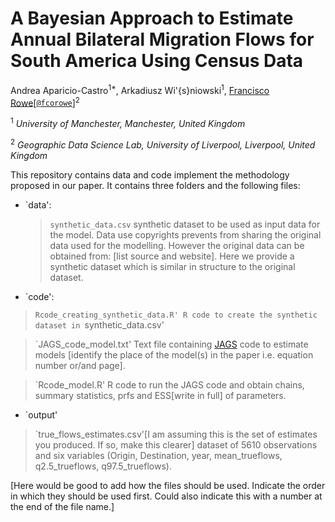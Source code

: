 # A Bayesian Approach to Estimate Annual Bilateral Migration Flows for South America Using Census Data

Andrea Aparicio-Castro<sup>1*</sup>, Arkadiusz Wi\'{s}niowski<sup>1</sup>, [Francisco Rowe](http://www.franciscorowe.com)[[`@fcorowe`](http://twitter.com/fcorowe)]<sup>2</sup>

<sup>1</sup> *University of Manchester, Manchester, United Kingdom*

<sup>2</sup> *Geographic Data Science Lab, University of Liverpool, Liverpool, United Kingdom*

This repository contains data and code implement the methodology proposed in our paper. It contains three folders and the following files:

* `data':

  > `synthetic_data.csv`
synthetic dataset to be used as input data for the model. Data use copyrights prevents from sharing the original data used for the modelling. However the original data can be obtained from: [list source and website]. Here we provide a synthetic dataset which is similar in structure to the original dataset. 

* `code':

> `Rcode_creating_synthetic_data.R'
R code to create the synthetic dataset in `synthetic_data.csv'

> `JAGS_code_model.txt'
Text file containing [JAGS](http://mcmc-jags.sourceforge.net) code to estimate models [identify the place of the model(s) in the paper i.e. equation number or/and page].

> `Rcode_model.R'
R code to run the JAGS code and obtain chains, summary statistics, prfs and ESS[write in full] of parameters.

* `output'

> `true_flows_estimates.csv'[I am assuming this is the set of estimates you produced. If so, make this clearer]
dataset of 5610 observations and six variables (Origin, Destination, year, mean_trueflows, q2.5_trueflows, q97.5_trueflows).

[Here would be good to add how the files should be used. Indicate the order in which they should be used first. Could also indicate this with a number at the end of the file name.]


